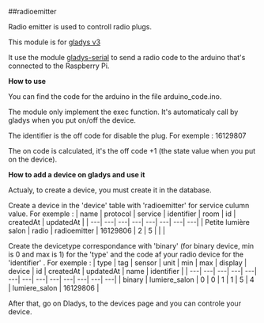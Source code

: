 ##radioemitter

Radio emitter is used to controll radio plugs.

This module is for [gladys v3](https://github.com/GladysProject/Gladys)

It use the module [gladys-serial](https://github.com/GladysProject/gladys-serial) to send a radio code to the arduino that's connected to the Raspberry Pi.

**How to use** 

You can find the code for the arduino in the file arduino_code.ino.

The module only implement the exec function. It's automaticaly call by gladys when you put on/off the device.

The identifier is the off code for disable the plug. For exemple : 16129807 

The on code is calculated, it's the off code +1 (the state value when you put on the device).

**How to add a device on gladys and use it** 

Actualy, to create a device, you must create it in the database.

Create a device in the 'device' table with 'radioemitter' for service culumn value. 
For exemple  :
| name 				| protocol 	| service 		| identifier 	| room 	| id 	| createdAt | updatedAt |
| ---| ---| ---| ---| ---| ---| ---| ---|
| Petite lumière salon 	| radio 	| radioemitter 	| 16129806 		| 2 	| 5 	|  			| 	 |

Create the devicetype correspondance with 'binary' (for binary device, min is 0 and max is 1) for the 'type' and the code af your radio device for the 'identifier' .
For exemple : 
| type | tag | sensor | unit | min | max | display | device | id | createdAt | updatedAt | name | identifier |
| ---| ---| ---| ---| ---| ---| ---| ---| ---| ---| ---| ---| ---|
| binary | lumiere_salon | 0 | 0 | 1 | 1 | 5 | 4 | lumiere_salon | 16129806 |

After that, go on Dladys, to the devices page and you can controle your device.

